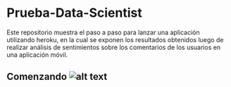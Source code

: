 # Prueba-Data-Scientist

Este repositorio muestra el paso a paso para lanzar una aplicación utilizando heroku, en la cual se exponen los resultados obtenidos luego de realizar análisis de sentimientos sobre los comentarios de los usuarios en una aplicación móvil.

## Comenzando ![alt text](https://raw.githubusercontent.com/LinaPlazas/Prueba-Data-Scientist/Imagenes/cohete.png)
